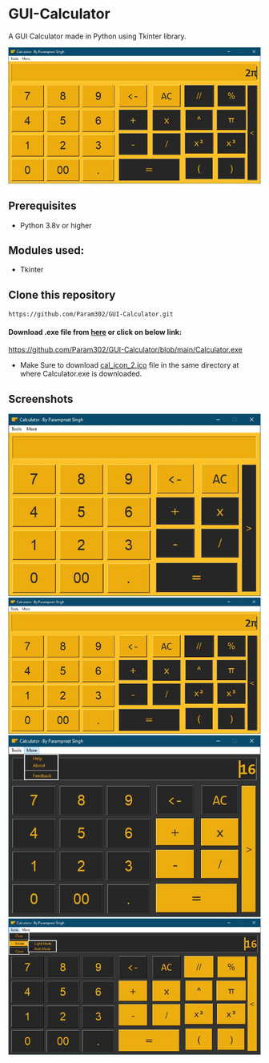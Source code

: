 # GUI-Calculator

A GUI Calculator made in Python using Tkinter library.


![Calculator Screenshot](https://github.com/Param302/GUI-Calculator/blob/main/previews/big%201.jpg)

## Prerequisites
- Python 3.8v or higher

## Modules used:
- Tkinter

## Clone this repository
```
https://github.com/Param302/GUI-Calculator.git
```

#### Download .exe file from [here](https://github.com/Param302/GUI-Calculator/blob/main/Calculator.exe) or click on below link:
https://github.com/Param302/GUI-Calculator/blob/main/Calculator.exe
- Make Sure to download [cal_icon_2.ico](https://github.com/Param302/GUI-Calculator/blob/main/cal_icon_2.ico) file in the same directory at where Calculator.exe is downloaded.


## Screenshots
![Sreenshot 1](https://github.com/Param302/GUI-Calculator/blob/main/previews/small%201.jpg)
![Sreenshot 2](https://github.com/Param302/GUI-Calculator/blob/main/previews/big%201.jpg)
![Sreenshot 3](https://github.com/Param302/GUI-Calculator/blob/main/previews/small%202.jpg)
![Sreenshot 4](https://github.com/Param302/GUI-Calculator/blob/main/previews/big%202.jpg)
